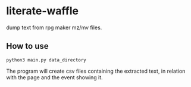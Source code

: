 # literate-waffle
dump text from rpg maker mz/mv files.

## How to use

`python3 main.py data_directory`

The program will create csv files containing the extracted text, in relation with the page and the event showing it.